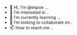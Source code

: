 - 👋 Hi, I’m @espoe ...
- 👀 I’m interested in ..
- 🌱 I’m currently learning ...
- 💞️ I’m looking to collaborate on .
- 📫 How to reach me ..

<!---
espoe/espoe is a ✨ special ✨ repository because its `README.md` (this file) appears on your GitHub profile.
You can click the Preview link to take a look at your changes.
--->
